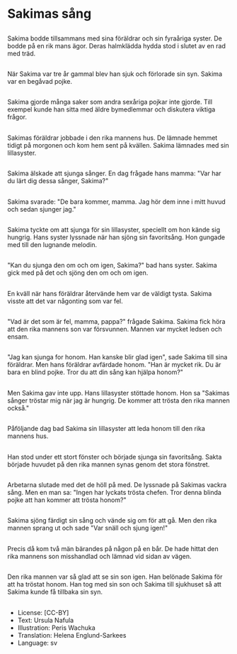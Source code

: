 # Sakimas sång

##
Sakima bodde tillsammans med sina föräldrar och sin fyraåriga syster. De bodde på en rik mans ägor. Deras halmklädda hydda stod i slutet av en rad med träd.

##
När Sakima var tre år gammal blev han sjuk och förlorade sin syn. Sakima var en begåvad pojke.

##
Sakima gjorde många saker som andra sexåriga pojkar inte gjorde. Till exempel kunde han sitta med äldre bymedlemmar och diskutera viktiga frågor.

##
Sakimas föräldrar jobbade i den rika mannens hus. De lämnade hemmet tidigt på morgonen och kom hem sent på kvällen. Sakima lämnades med sin lillasyster.

##
Sakima älskade att sjunga sånger. En dag frågade hans mamma: "Var har du lärt dig dessa sånger, Sakima?"

##
Sakima svarade: "De bara kommer, mamma. Jag hör dem inne i mitt huvud och sedan sjunger jag."

##
Sakima tyckte om att sjunga för sin lillasyster, speciellt om hon kände sig hungrig. Hans syster lyssnade när han sjöng sin favoritsång. Hon gungade med till den lugnande melodin.

##
"Kan du sjunga den om och om igen, Sakima?" bad hans syster. Sakima gick med på det och sjöng den om och om igen.

##
En kväll när hans föräldrar återvände hem var de väldigt tysta. Sakima visste att det var någonting som var fel.

##
"Vad är det som är fel, mamma, pappa?" frågade Sakima. Sakima fick höra att den rika mannens son var försvunnen. Mannen var mycket ledsen och ensam.

##
"Jag kan sjunga for honom. Han kanske blir glad igen", sade Sakima till sina föräldrar. Men hans föräldrar avfärdade honom. "Han är mycket rik. Du är bara en blind pojke. Tror du att din sång kan hjälpa honom?"

##
Men Sakima gav inte upp. Hans lillasyster stöttade honom. Hon sa "Sakimas sånger tröstar mig när jag är hungrig. De kommer att trösta den rika mannen också."

##
Påföljande dag bad Sakima sin lillasyster att leda honom till den rika mannens hus.

##
Han stod under ett stort fönster och började sjunga sin favoritsång. Sakta började huvudet på den rika mannen synas genom det stora fönstret.

##
Arbetarna slutade med det de höll på med. De lyssnade på Sakimas vackra sång. Men en man sa: "Ingen har lyckats trösta chefen. Tror denna blinda pojke att han kommer att trösta honom?"

##
Sakima sjöng färdigt sin sång och vände sig om för att gå. Men den rika mannen sprang ut och sade "Var snäll och sjung igen!"

##
Precis då kom två män bärandes på någon på en bår. De hade hittat den rika mannens son misshandlad och lämnad vid sidan av vägen.

##
Den rika mannen var så glad att se sin son igen. Han belönade Sakima för att ha tröstat honom. Han tog med sin son och Sakima till sjukhuset så att Sakima kunde få tillbaka sin syn.

##
* License: [CC-BY]
* Text: Ursula Nafula
* Illustration: Peris Wachuka
* Translation: Helena Englund-Sarkees
* Language: sv
